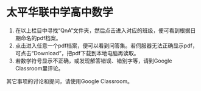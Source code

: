 # 太平华联中学高中数学

1. 在以上栏目中寻找“QnA”文件夹，然后点击进入对应的班级，便可看到根据日期命名的pdf档案。
2. 点击进入任意一个pdf档案，便可以看到问答集。若伺服器无法正确显示pdf，可点击“Download”，把pdf下载到本地电脑再读取。
3. 若数学符号显示不正确，或发现解答错误、错别字等，请到Google Classroom里评论。

其它事项的讨论和提问，请使用Google Classroom。
